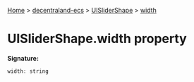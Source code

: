 [Home](./index) &gt; [decentraland-ecs](./decentraland-ecs.md) &gt; [UISliderShape](./decentraland-ecs.uislidershape.md) &gt; [width](./decentraland-ecs.uislidershape.width.md)

# UISliderShape.width property


**Signature:**
```javascript
width: string
```

